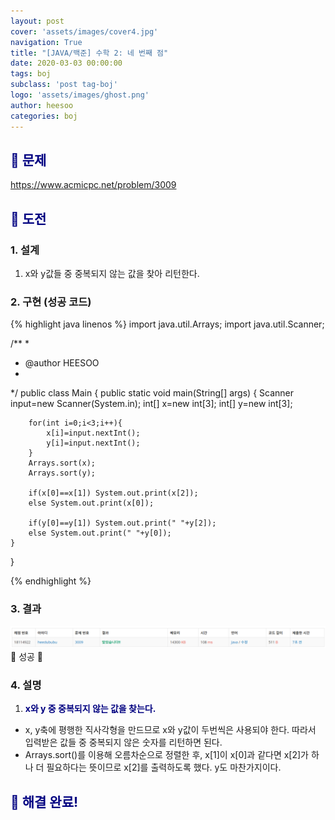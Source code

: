 ```yaml
---
layout: post
cover: 'assets/images/cover4.jpg'
navigation: True
title: "[JAVA/백준] 수학 2: 네 번째 점"
date: 2020-03-03 00:00:00
tags: boj
subclass: 'post tag-boj'
logo: 'assets/images/ghost.png'
author: heesoo
categories: boj
---
```

## <span style="color:navy">👀 문제</span>
<https://www.acmicpc.net/problem/3009>

## <span style="color:navy">👊 도전</span>

### 1. 설계
1. x와 y값들 중 중복되지 않는 값을 찾아 리턴한다.

### 2. 구현 (성공 코드)
{% highlight java linenos %}
import java.util.Arrays;
import java.util.Scanner;

/**
 * 
 * @author HEESOO
 *
 */
public class Main {
	public static void main(String[] args) {
		Scanner input=new Scanner(System.in);
		int[] x=new int[3];
		int[] y=new int[3];
		
		for(int i=0;i<3;i++){
			x[i]=input.nextInt();
			y[i]=input.nextInt();
		}
		Arrays.sort(x);
		Arrays.sort(y);
		
		if(x[0]==x[1]) System.out.print(x[2]);
		else System.out.print(x[0]);
		
		if(y[0]==y[1]) System.out.print(" "+y[2]);
		else System.out.print(" "+y[0]);
	}
}

 {% endhighlight %}

### 3. 결과
![실행결과](./assets/images/200303_5.PNG)
🤟 성공 🤟

### 4. 설명
1. **<span style="color:navy">x와 y 중 중복되지 않는 값을 찾는다.</span>**
- x, y축에 평행한 직사각형을 만드므로 x와 y값이 두번씩은 사용되야 한다. 따라서 입력받은 값들 중 중복되지 않은 숫자를 리턴하면 된다.
- Arrays.sort()를 이용해 오름차순으로 정렬한 후, x[1]이 x[0]과 같다면 x[2]가 하나 더 필요하다는 뜻이므로 x[2]를 출력하도록 했다. y도 마찬가지이다.

## <span style="color:navy">👏 해결 완료!</span>
